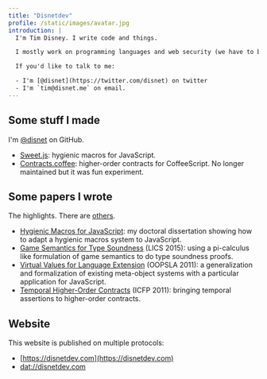 ```yaml
---
title: "Disnetdev"
profile: /static/images/avatar.jpg
introduction: |
  I'm Tim Disney. I write code and things.

  I mostly work on programming languages and web security (we have to be better at the cyber).

  If you'd like to talk to me:

  - I'm [@disnet](https://twitter.com/disnet) on twitter 
  - I'm `tim@disnet.me` on email.
---
```


## Some stuff I made

I'm [@disnet](https://github.com/disnet) on GitHub.

- [Sweet.js](http://sweetjs.org): hygienic macros for JavaScript.
- [Contracts.coffee](http://disnet.github.io/contracts.coffee/): higher-order contracts for CoffeeScript. No longer maintained but it was fun experiment.

## Some papers I wrote

The highlights. There are [others](/papers).

- [Hygienic Macros for JavaScript](/static/papers/thesis.pdf): my doctoral dissertation showing how to adapt a hygienic macros system to JavaScript.
- [Game Semantics for Type Soundness](/papers/game-semantics-for-type-soundness) (LICS 2015): using a pi-calculus like formulation of game semantics to do type soundness proofs.
- [Virtual Values for Language Extension](/papers/virtual-values-for-language-extension) (OOPSLA 2011): a generalization and formalization of existing meta-object systems with a particular application for JavaScript.
- [Temporal Higher-Order Contracts](/papers/temporal-higher-order-contracts) (ICFP 2011): bringing temporal assertions to higher-order contracts.

## Website

This website is published on multiple protocols:

- [https://disnetdev.com](https://disnetdev.com)
- [dat://disnetdev.com](dat://disnetdev.com)
